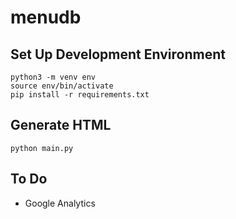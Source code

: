 # menudb

## Set Up Development Environment

    python3 -m venv env
    source env/bin/activate
    pip install -r requirements.txt

## Generate HTML

    python main.py


## To Do

* Google Analytics
